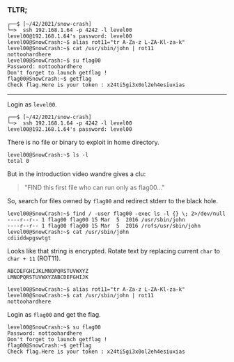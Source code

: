 ### TLTR;
```shell
┌──$ [~/42/2021/snow-crash]
└─>  ssh 192.168.1.64 -p 4242 -l level00
level00@192.168.1.64's password: level00
level00@SnowCrash:~$ alias rot11="tr A-Za-z L-ZA-Kl-za-k"
level00@SnowCrash:~$ cat /usr/sbin/john | rot11
nottoohardhere
level00@SnowCrash:~$ su flag00
Password: nottoohardhere
Don't forget to launch getflag !
flag00@SnowCrash:~$ getflag
Check flag.Here is your token : x24ti5gi3x0ol2eh4esiuxias
```

***

Login as `level00`.
```shell
┌──$ [~/42/2021/snow-crash]
└─>  ssh 192.168.1.64 -p 4242 -l level00
level00@192.168.1.64's password: level00
```

There is no file or binary to exploit in home directory.
```shell
level00@SnowCrash:~$ ls -l
total 0
```

But in the introduction video wandre gives a clu:
> "FIND this first file who can run only as flag00..."

So, search for files owned by `flag00` and redirect stderr to the black hole.
```shell
level00@SnowCrash:~$ find / -user flag00 -exec ls -l {} \; 2>/dev/null
----r--r-- 1 flag00 flag00 15 Mar  5  2016 /usr/sbin/john
----r--r-- 1 flag00 flag00 15 Mar  5  2016 /rofs/usr/sbin/john
level00@SnowCrash:~$ cat /usr/sbin/john
cdiiddwpgswtgt
```
Looks like that string is encrypted.
Rotate text by replacing current `char` to `char + 11` (ROT11).
```
ABCDEFGHIJKLMNOPQRSTUVWXYZ
LMNOPQRSTUVWXYZABCDEFGHIJK
```
```shell
level00@SnowCrash:~$ alias rot11="tr A-Za-z L-ZA-Kl-za-k"
level00@SnowCrash:~$ cat /usr/sbin/john | rot11
nottoohardhere
```
Login as `flag00` and get the flag.
```shell
level00@SnowCrash:~$ su flag00
Password: nottoohardhere
Don't forget to launch getflag !
flag00@SnowCrash:~$ getflag
Check flag.Here is your token : x24ti5gi3x0ol2eh4esiuxias
```
